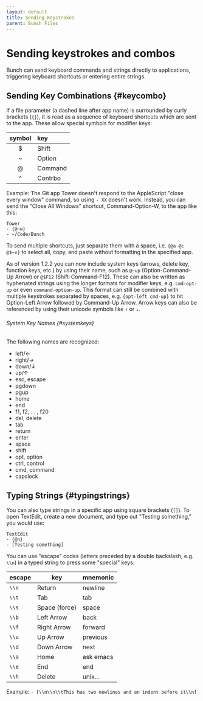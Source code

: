 ```yaml
---
layout: default
title: Sending Keystrokes
parent: Bunch Files
---
```

# Sending keystrokes and combos

Bunch can send keyboard commands and strings directly to applications, triggering keyboard shortcuts or entering entire strings.

## Sending Key Combinations {#keycombo}

If a file parameter (a dashed line after app name) is surrounded by curly brackets (`{}`), it is read as a sequence of keyboard shortcuts which are sent to the app. These allow special symbols for modifier keys:

| symbol  | key |
| :------:  | :--- |
| $ | Shift |
| ~ | Option |
| @ | Command |
| ^ | Contrbo

Example: The Git app Tower doesn't respond to the AppleScript "close every window" command, so using `- XX` doesn't work. Instead, you can send the "Close All Windows" shortcut, Command-Option-W, to the app like this:

    Tower
    - {@~w}
    - ~/Code/Bunch

To send multiple shortcuts, just separate them with a space, i.e. `{@a @c @$~v}` to select all, copy, and paste without formatting in the specified app.

As of version 1.2.2 you can now include system keys (arrows, delete key, function keys, etc.) by using their name, such as `@~up` (Option-Command-Up Arrow) or `@$F12` (Shift-Command-F12). These can also be written as hyphenated strings using the longer formats for modifier keys, e.g. `cmd-opt-up` or even `command-option-up`. This format can still be combined with multiple keystrokes separated by spaces, e.g. `{opt-left cmd-up}` to hit Option-Left Arrow followed by Command-Up Arrow. Arrow keys can also be referenced by using their unicode symbols like `↑` or `↓`.

###### System Key Names {#systemkeys}

The following names are recognized:

- left/←
- right/→
- down/↓
- up/↑
- esc, escape
- pgdown
- pgup
- home
- end
- f1, f2, ... , f20
- del, delete
- tab
- return
- enter
- space
- shift
- opt, option
- ctrl, control
- cmd, command
- capslock

## Typing Strings {#typingstrings}

You can also type strings in a specific app using square brackets (`[]`). To open TextEdit, create a new document, and type out "Testing something," you would use:

    TextEdit
    - {@n}
    - [Testing something]

You can use "escape" codes (letters preceded by a double backslash, e.g. `\\n`) in a typed string to press some "special" keys:

| escape | key | mnemonic |
| ------ | --- | -------- |
| `\\n` | Return| newline |
| `\\t` | Tab | tab |
| `\\s` | Space (force) | space |
| `\\b` | Left Arrow | back |
| `\\f` | Right Arrow| forward |
| `\\u` | Up Arrow | previous |
| `\\d` | Down Arrow | next |
| `\\a` | Home | ask emacs |
| `\\e` | End | end |
| `\\h` | Delete | unix... |

Example: `- [\\n\\n\\tThis has two newlines and an indent before it\\n]`
